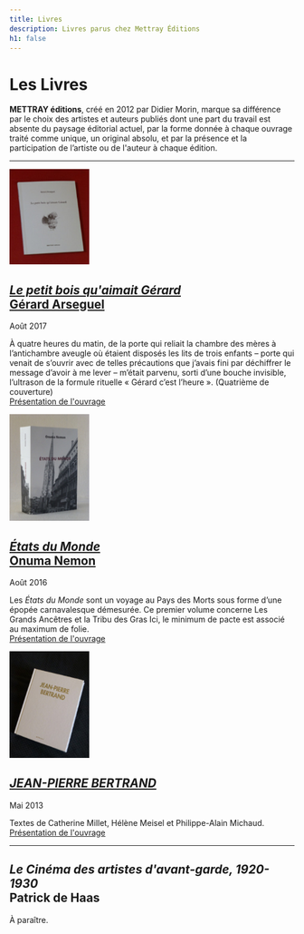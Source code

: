 ```yaml
---
title: Livres
description: Livres parus chez Mettray Éditions
h1: false
---
```


# Les Livres

<strong><span class="mettray">METTRAY</span> éditions</strong>, créé en 2012 par Didier Morin, marque sa différence par le choix des artistes et auteurs publiés dont une part du travail est absente du paysage éditorial actuel, par la forme donnée à chaque ouvrage traité comme unique, un original absolu, et par la présence et la participation de l’artiste ou de l'auteur à chaque édition.

---

<p class="clear no-margin"><img class="right" width="141" height="168" src="/files/livre-arseguel/couverture.jpg" alt="Le petit bois qu'aimait Gérard, Gérard Arseguel"></p>

## [_Le petit bois qu'aimait Gérard_<br>Gérard Arseguel](le-petit-bois-qu-aimait-gerard)
<span class="date">Août 2017</span>

À quatre heures du matin, de la porte qui reliait la chambre des mères à l’antichambre aveugle où étaient disposés les lits de trois enfants – porte qui venait de s’ouvrir avec de telles précautions que j’avais fini par déchiffrer le message d’avoir à me lever – m’était parvenu, sorti d’une bouche invisible, l’ultrason de la formule rituelle « Gérard c’est l’heure ».  (Quatrième de couverture)  
[Présentation de l'ouvrage](/le-petit-bois-qu-aimait-gerard)


<p class="clear no-margin"><img class="right" width="141" height="188" src="/files/livre-on/couverture-on.jpg" alt="États du Monde, Onuma Nemon"></p>

## [_États du Monde_<br>Onuma Nemon](/etats-du-monde)
<span class="date">Août 2016</span>

Les _États du Monde_ sont un voyage au Pays des Morts sous forme d’une épopée carnavalesque démesurée. Ce premier volume concerne Les Grands Ancêtres et la Tribu des Gras Ici, le minimum de pacte est associé au maximum de folie.  
[Présentation de l'ouvrage](/etats-du-monde)


<p class="clear no-margin"><img class="right" width="141" height="188" src="/files/livre-jpb/couverture.jpg" alt="JEAN-PIERRE BERTRAND"></p>

## [_JEAN-PIERRE BERTRAND_](/jean-pierre-bertrand)
<span class="date">Mai 2013</span>

Textes de Catherine Millet, Hélène Meisel et Philippe-Alain Michaud.  
[Présentation de l'ouvrage](/jean-pierre-bertrand)

---

## _Le Cinéma des artistes d'avant-garde, 1920-1930_<br>Patrick de Haas

À paraître.
